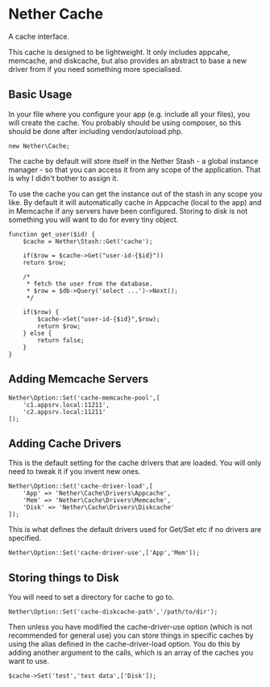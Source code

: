 # Nether Cache

A cache interface.

This cache is designed to be lightweight. It only includes appcahe, memcache,
and diskcache, but also provides an abstract to base a new driver from if you
need something more specialised.

## Basic Usage

In your file where you configure your app (e.g. include all your files), you
will create the cache. You probably should be using composer, so this should
be done after including vendor/autoload.php.

	new Nether\Cache;

The cache by default will store itself in the Nether Stash - a global instance
manager - so that you can access it from any scope of the application. That is
why I didn't bother to assign it.

To use the cache you can get the instance out of the stash in any scope you
like. By default it will automatically cache in Appcache (local to the app) and
in Memcache if any servers have been configured. Storing to disk is not
something you will want to do for every tiny object.

	function get_user($id) {
		$cache = Nether\Stash::Get('cache');

		if($row = $cache->Get("user-id-{$id}"))
		return $row;

		/*
		 * fetch the user from the database.
		 * $row = $db->Query('select ...')->Next();
		 */

		if($row) {
			$cache->Set("user-id-{$id}",$row);
			return $row;
		} else {
			return false;
		}
	}

## Adding Memcache Servers

	Nether\Option::Set('cache-memcache-pool',[
		'c1.appsrv.local:11211',
		'c2.appsrv.local:11211'
	]);

## Adding Cache Drivers

This is the default setting for the cache drivers that are loaded. You will only
need to tweak it if you invent new ones.

	Nether\Option::Set('cache-driver-load',[
		'App' => 'Nether\Cache\Drivers\Appcache',
		'Mem' => 'Nether\Cache\Drivers\Memcache',
		'Disk' => 'Nether\Cache\Drivers\Diskcache'
	]);

This is what defines the default drivers used for Get/Set etc if no drivers
are specified.

	Nether\Option::Set('cache-driver-use',['App','Mem']);

## Storing things to Disk

You will need to set a directory for cache to go to.

	Nether\Option::Set('cache-diskcache-path','/path/to/dir');

Then unless you have modified the cache-driver-use option (which is not
recommended for general use) you can store things in specific caches by using
the alias defined in the cache-driver-load option. You do this by adding another
argument to the calls, which is an array of the caches you want to use.



	$cache->Set('test','test data',['Disk']);
